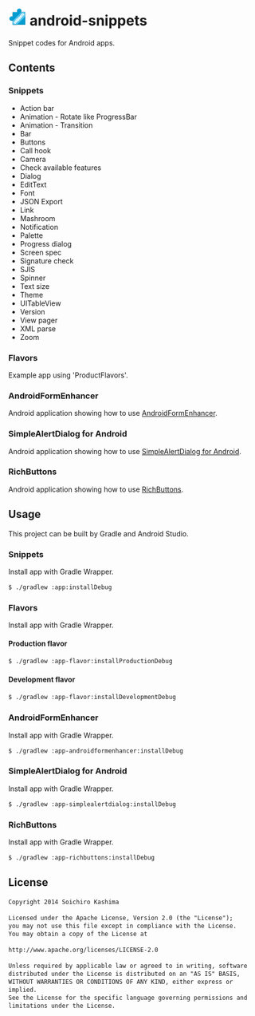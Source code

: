 # ![](app/src/main/res/drawable-ldpi/ic_launcher.png) android-snippets

Snippet codes for Android apps.

## Contents

### Snippets

* Action bar
* Animation - Rotate like ProgressBar
* Animation - Transition
* Bar
* Buttons
* Call hook
* Camera
* Check available features
* Dialog
* EditText
* Font
* JSON Export
* Link
* Mashroom
* Notification
* Palette
* Progress dialog
* Screen spec
* Signature check
* SJIS
* Spinner
* Text size
* Theme
* UITableView
* Version
* View pager
* XML parse
* Zoom

### Flavors

Example app using 'ProductFlavors'.

### AndroidFormEnhancer

Android application showing how to use
[AndroidFormEnhancer](https://github.com/ksoichiro/AndroidFormEnhancer).

### SimpleAlertDialog for Android

Android application showing how to use
[SimpleAlertDialog for Android](https://github.com/ksoichiro/SimpleAlertDialog-for-Android).

### RichButtons

Android application showing how to use
[RichButtons](https://github.com/ksoichiro/RichButtons).

## Usage

This project can be built by Gradle and Android Studio.

### Snippets

Install app with Gradle Wrapper.

```sh
$ ./gradlew :app:installDebug
```

### Flavors

Install app with Gradle Wrapper.

#### Production flavor

```sh
$ ./gradlew :app-flavor:installProductionDebug
```

#### Development flavor

```sh
$ ./gradlew :app-flavor:installDevelopmentDebug
```

### AndroidFormEnhancer

Install app with Gradle Wrapper.

```sh
$ ./gradlew :app-androidformenhancer:installDebug
```

### SimpleAlertDialog for Android

Install app with Gradle Wrapper.

```sh
$ ./gradlew :app-simplealertdialog:installDebug
```

### RichButtons

Install app with Gradle Wrapper.

```sh
$ ./gradlew :app-richbuttons:installDebug
```

## License

    Copyright 2014 Soichiro Kashima

    Licensed under the Apache License, Version 2.0 (the "License");
    you may not use this file except in compliance with the License.
    You may obtain a copy of the License at

    http://www.apache.org/licenses/LICENSE-2.0

    Unless required by applicable law or agreed to in writing, software
    distributed under the License is distributed on an "AS IS" BASIS,
    WITHOUT WARRANTIES OR CONDITIONS OF ANY KIND, either express or implied.
    See the License for the specific language governing permissions and
    limitations under the License.
